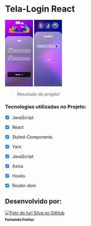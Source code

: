 # Tela-Login React
 

<img src="./img/tela1.png" width="92px" alt="imagem site"> <img src="./img/tela2.png"  width="92px" alt= "imagem responsiva">

> Resultado do projeto!
###  Tecnologias utilizadas no Projeto:

- [x] JavaScript              
- [x] React                    
- [x] Styled-Components       
- [x] Yarn
- [x] JavaScript
- [x] Axios
- [x] Hooks 
- [x] Router-dom


##  Desenvolvido por:



<tabela>
  <tr>
    <td align="center">
      <a href="#">
        <img src="https://avatars.githubusercontent.com/u/101847876?s=400&u=dcfec5a2fe201fc639faa0390595dd4ef6cf634b&v=4" width="150px;" alt="Foto do Iuri Silva no GitHub"/><br>
        <sub>
          <b>Fernando Freitas</b>
        </sub>
      </a>
    </td>
   </tr>
</table>